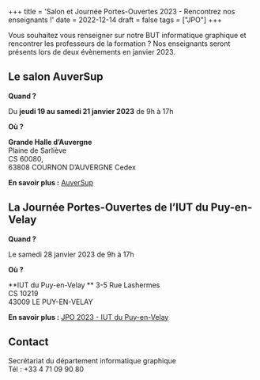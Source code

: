 +++
title = 'Salon et Journée Portes-Ouvertes 2023 - Rencontrez nos enseignants !'
date = 2022-12-14
draft = false
tags = ["JPO"]
+++
  


Vous souhaitez vous renseigner sur notre BUT informatique graphique et rencontrer les professeurs de la formation ? Nos enseignants seront présents lors de deux évènements en janvier 2023.

## Le salon AuverSup

**Quand ?**

Du **jeudi 19 au samedi 21 janvier 2023** de 9h à 17h

**Où ?**

**Grande Halle d’Auvergne**  
Plaine de Sarliève  
CS 60080,  
63808 COURNON D’AUVERGNE Cedex

**En savoir plus :** [AuverSup](https://www.auversup.fr/)

## La Journée Portes-Ouvertes de l’IUT du Puy-en-Velay

**Quand ?**

Le samedi 28 janvier 2023 de 9h à 17h

**Où ?**

**IUT du Puy-en-Velay  **
3-5 Rue Lashermes  
CS 10219  
43009 LE PUY-EN-VELAY

**En savoir plus :** [JPO 2023 - IUT du Puy-en-Velay](https://iut.uca.fr/actualites/jpo-2023-liut-clermont-auvergne-ouvre-ses-portes)

## Contact
Secrétariat du département informatique graphique  
Tél : +33 4 71 09 90 80
